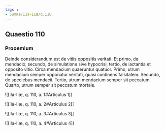 ```yaml
---
tags : 
- Summa/IIa-IIæ/q.110
---
```


## Quaestio 110

### Prooemium

Deinde considerandum est de vitiis oppositis veritati. Et primo, de mendacio; secundo, de simulatione sive hypocrisi; tertio, de iactantia et opposito vitio. Circa mendacium quaeruntur quatuor. Primo, utrum mendacium semper opponatur veritati, quasi continens falsitatem. Secundo, de speciebus mendacii. Tertio, utrum mendacium semper sit peccatum. Quarto, utrum semper sit peccatum mortale.

![[IIa-IIæ, q. 110, a. 1#Articulus 1]]

![[IIa-IIæ, q. 110, a. 2#Articulus 2]]

![[IIa-IIæ, q. 110, a. 3#Articulus 3]]

![[IIa-IIæ, q. 110, a. 4#Articulus 4]]

